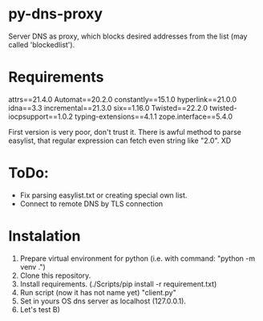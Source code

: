 # py-dns-proxy
Server DNS as proxy, which blocks desired addresses from the list (may called 'blockedlist').

# Requirements
attrs==21.4.0
Automat==20.2.0
constantly==15.1.0
hyperlink==21.0.0
idna==3.3
incremental==21.3.0
six==1.16.0
Twisted==22.2.0
twisted-iocpsupport==1.0.2
typing-extensions==4.1.1
zope.interface==5.4.0

First version is very poor, don't trust it.
There is awful method to parse easylist, that regular expression can fetch even string like "2.0". XD

# ToDo:
* Fix parsing easylist.txt or creating special own list.
* Connect to remote DNS by TLS connection

# Instalation
1. Prepare virtual environment for python (i.e. with command: "python -m venv .")
2. Clone this repository.
3. Install requirements. (./Scripts/pip install -r requirement.txt)
4. Run script (now it has not  name yet) "client.py"
5. Set in yours OS dns server as localhost (127.0.0.1).
6. Let's test B)

